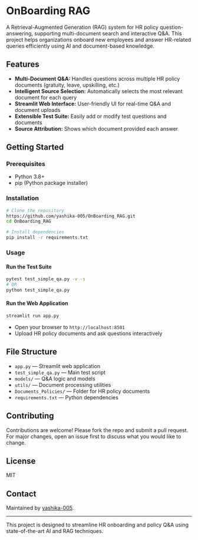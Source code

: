 # OnBoarding RAG

A Retrieval-Augmented Generation (RAG) system for HR policy question-answering, supporting multi-document search and interactive Q&A. This project helps organizations onboard new employees and answer HR-related queries efficiently using AI and document-based knowledge.

## Features
- **Multi-Document Q&A:** Handles questions across multiple HR policy documents (gratuity, leave, upskilling, etc.)
- **Intelligent Source Selection:** Automatically selects the most relevant document for each query
- **Streamlit Web Interface:** User-friendly UI for real-time Q&A and document uploads
- **Extensible Test Suite:** Easily add or modify test questions and documents
- **Source Attribution:** Shows which document provided each answer

## Getting Started

### Prerequisites
- Python 3.8+
- pip (Python package installer)

### Installation
```bash
# Clone the repository
https://github.com/yashika-005/OnBoarding_RAG.git
cd OnBoarding_RAG

# Install dependencies
pip install -r requirements.txt
```

### Usage
#### Run the Test Suite
```bash
pytest test_simple_qa.py -v -s
# OR
python test_simple_qa.py
```

#### Run the Web Application
```bash
streamlit run app.py
```
- Open your browser to `http://localhost:8501`
- Upload HR policy documents and ask questions interactively

## File Structure
- `app.py` — Streamlit web application
- `test_simple_qa.py` — Main test script
- `models/` — Q&A logic and models
- `utils/` — Document processing utilities
- `Documents_Policies/` — Folder for HR policy documents
- `requirements.txt` — Python dependencies

## Contributing
Contributions are welcome! Please fork the repo and submit a pull request. For major changes, open an issue first to discuss what you would like to change.

## License
MIT

## Contact
Maintained by [yashika-005](https://github.com/yashika-005).

---
This project is designed to streamline HR onboarding and policy Q&A using state-of-the-art AI and RAG techniques.
